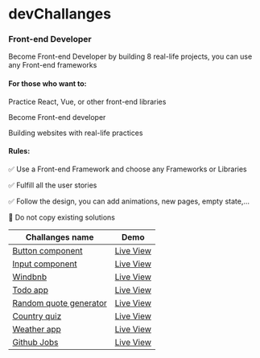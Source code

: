 # devChallanges

### Front-end Developer
Become Front-end Developer by building 8 real-life projects, you can use any Front-end frameworks


#### For those who want to:
Practice React, Vue, or other front-end libraries

Become Front-end developer

Building websites with real-life practices

#### Rules:

✅ Use a Front-end Framework and choose any Frameworks or Libraries

✅ Fulfill all the user stories

✅ Follow the design, you can add animations, new pages, empty state,...

🚫 Do not copy existing solutions


| Challanges name       | Demo |
|------------------------|-----------|
| [Button component](https://github.com/azateser/devChallenges/tree/main/01-button-component)        | [Live View](https://azateser.github.io/devChallenges/01-button-component/build/) |
| [Input component]()        | [Live View]() |
| [Windbnb]()                | [Live View]() |
| [Todo app](https://github.com/azateser/devChallenges/tree/main/04-todo-app)               | [Live View](https://dev-challenges-todo.vercel.app/) |
| [Random quote generator](https://github.com/azateser/devChallenges/tree/main/05-random-quote-generator) | [Live View](https://dev-challenges-quote.vercel.app/) |
| [Country quiz]()           | [Live View]() |
| [Weather app]()            | [Live View]() |
| [Github Jobs]()            | [Live View]() |